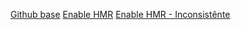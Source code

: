 
[Github base](https://github.com/Bengejd/ionic3-components)
[Enable HMR](https://codinglatte.com/posts/angular/enabling-hot-module-replacement-angular-6/)
[Enable HMR - Inconsistênte](https://medium.com/@JordanBenge/hmr-ionic-4-a-better-live-reload-3365a63f767)
